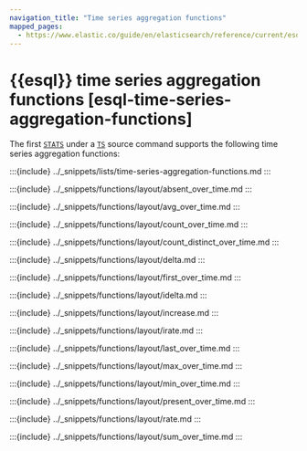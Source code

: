 ```yaml
---
navigation_title: "Time series aggregation functions"
mapped_pages:
  - https://www.elastic.co/guide/en/elasticsearch/reference/current/esql-functions-operators.html#esql-time-series-agg-functions
---
```


# {{esql}} time series aggregation functions [esql-time-series-aggregation-functions]

The first [`STATS`](/reference/query-languages/esql/commands/stats-by.md) under
a [`TS`](/reference/query-languages/esql/commands/ts.md) source command
supports the following time series aggregation functions:

:::{include} ../_snippets/lists/time-series-aggregation-functions.md
:::

:::{include} ../_snippets/functions/layout/absent_over_time.md
:::

:::{include} ../_snippets/functions/layout/avg_over_time.md
:::

:::{include} ../_snippets/functions/layout/count_over_time.md
:::

:::{include} ../_snippets/functions/layout/count_distinct_over_time.md
:::

:::{include} ../_snippets/functions/layout/delta.md
:::

:::{include} ../_snippets/functions/layout/first_over_time.md
:::

:::{include} ../_snippets/functions/layout/idelta.md
:::

:::{include} ../_snippets/functions/layout/increase.md
:::

:::{include} ../_snippets/functions/layout/irate.md
:::

:::{include} ../_snippets/functions/layout/last_over_time.md
:::

:::{include} ../_snippets/functions/layout/max_over_time.md
:::

:::{include} ../_snippets/functions/layout/min_over_time.md
:::

:::{include} ../_snippets/functions/layout/present_over_time.md
:::

:::{include} ../_snippets/functions/layout/rate.md
:::

:::{include} ../_snippets/functions/layout/sum_over_time.md
:::
